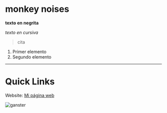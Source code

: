 # monkey noises

**texto en negrita**

*texto en cursiva*
> cita
1. Primer elemento
1. Segundo elemento

---
# Quick Links #

Website: [Mi página web](https://manuelmald0nad0.github.io)

![ganster](https://github.com/user-attachments/assets/4924a41a-29d7-4c0c-9115-ab29f7020ac5)



